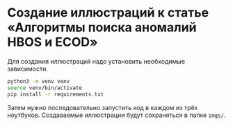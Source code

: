 # Создание иллюстраций к статье «Алгоритмы поиска аномалий HBOS и ECOD»

Для создания иллюстраций надо установить необходимые зависимости.

```bash
python3 -m venv venv
source venv/bin/activate
pip install -r requirements.txt
```

Затем нужно последовательно запустить код в каждом из трёх ноутбуков. Создаваемые иллюстрации будут сохраняться в папке `imgs/`.

